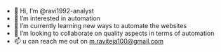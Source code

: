 - 👋 Hi, I’m @ravi1992-analyst
- 👀 I’m interested in automation
- 🌱 I’m currently learning new ways to automate the websites
- 💞️ I’m looking to collaborate on quality aspects in terms of automation
- 📫 u can reach me out on m.raviteja100@gmail.com

<!---
ravi1992-analyst/ravi1992-analyst is a ✨ special ✨ repository because its `README.md` (this file) appears on your GitHub profile.
You can click the Preview link to take a look at your changes.
--->
